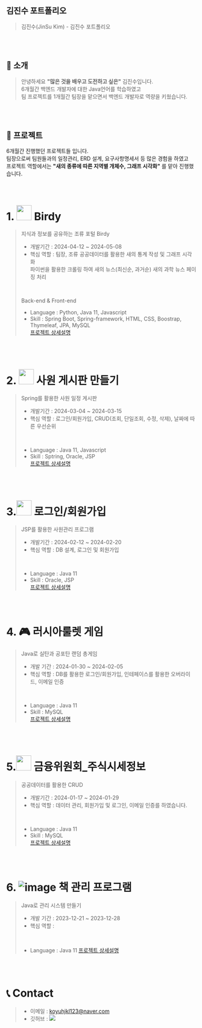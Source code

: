 ## 김진수 포트폴리오
>김진수(JinSu Kim) - 김진수 포트폴리오
<br>
<br>

## 👋 소개
>안녕하세요 **"많은 것을 배우고 도전하고 싶은"** 김진수입니다.<br>
>6개월간 백엔드 개발자에 대한 Java언어를 학습하였고<br>
>팀 프로젝트를 1개월간 팀장을 맡으면서 백엔드 개발자로 역량을 키웠습니다.

<br>
<br>

## 📝 프로젝트
6개월간 진행했던 프로젝트들 입니다. <br>
팀장으로써 팀원들과의 일정관리, ERD 설계, 요구사항명세서 등 많은 경험을 하였고 <br>
프로젝트 역할에서는 **"새의 종류에 따른 지역별 개체수, 그래프 시각화"** 를 맡아 진행했습니다. <br>
<br>
<br>

# 1. <img src="https://github.com/koyuhjkl123/portfolio/assets/94844952/4956f6c6-f49a-4f9b-a7c0-95ce6e4f72c0" width="40" height="40"/> Birdy


>지식과 정보를 공유하는 조류 포털 Birdy <br>
>* 개발기간 : 2024-04-12 ~ 2024-05-08 <br>
>* 핵심 역할 : 팀장, 조류 공공데이터를 활용한 새의 통계 작성 및 그래프 시각화 <br>
>파이썬을 활용한 크롤링 하여 새의 뉴스(최신순, 과거순) 새의 과학 뉴스 페이징 처리 <br>
><br>
>
>  Back-end & Front-end <br>
> * Language : Python, Java 11, Javascript <br>
> * Skill : Spring Boot, Spring-framework, HTML, CSS, Boostrap, Thymeleaf, JPA, MySQL <br>
> [프로젝트 상세설명](https://github.com/koyuhjkl123/Project_Bridy) <br>
<br>
<br>

# 2. <img src="https://github.com/koyuhjkl123/portfolio/assets/94844952/42c3324c-69a1-477e-a6b9-ba68dd1f85fd" width="40" height="40"/> 사원 게시판 만들기
> Spring를 활용한 사원 일정 게시판 <br>
> * 개발기간 : 2024-03-04 ~ 2024-03-15 <br>
> * 핵심 역할 : 로그인/회원가입, CRUD(조회, 단일조회, 수정, 삭제), 날짜에 따른 우선순위 <br>
><br>
>
> 
>* Language : Java 11, Javascript <br>
>* Skill : Sptring, Oracle, JSP <br>
> [프로젝트 상세설명]() <br>
<br>
<br>

# 3.<img src="https://github.com/koyuhjkl123/portfolio/assets/94844952/b5c1b1a8-4a58-4bc0-8cac-51d5e71cac92" width="40" height="40"/> 로그인/회원가입

>JSP를 활용한 사원관리 프로그램 <br>
> * 개발기간 : 2024-02-12 ~ 2024-02-20 <br>
> * 핵심 역할 : DB 설계, 로그인 및 회원가입 <br>
> <br>
>
>
>* Language : Java 11 <br>
>* Skill : Oracle, JSP <br>
>[프로젝트 상세설명]() <br>
<br>
<br>

# 4. 🎮 러시아룰렛 게임
> Java로 실탄과 공포탄 랜덤 총게임 <br>
> * 개발 기간 : 2024-01-30 ~ 2024-02-05 <br>
> * 핵심 역할 : DB를 활용한 로그인/회원가입, 인테페이스를 활용한 오버라이드, 이메일 인증 <br>
> <br>
>
> * Language : Java 11 <br>
> * Skill : MySQL <br>
> [프로젝트 상세설명]() <br>
<br>
<br>

# 5.<img src="https://github.com/koyuhjkl123/portfolio/assets/94844952/46468e36-d971-4f14-b316-5e1ff7613092" width="40" height="40"/> 금융위원회_주식시세정보 <br>
>공공데이터를 활용한 CRUD <br>
>* 개발기간 : 2024-01-17 ~ 2024-01-29 <br>
>* 핵심 역할 : 데이터 관리, 회원가입 및 로그인, 이메일 인증를 하였습니다. <br>
><br>
>
>* Language : Java 11 <br>
>* Skill : MySQL <br>
>[프로젝트 상세설명]() <br>
<br>
<br>

# 6. ![image](https://github.com/koyuhjkl123/portfolio/assets/94844952/c4cd0790-9be9-4696-aaab-cab7a0eda186) 책 관리 프로그램
> Java로 관리 시스템 만들기 <br>
> * 개발 기간 : 2023-12-21 ~ 2023-12-28 <br>
> * 핵심 역할 :
> <br>
>
> * Language : Java 11
>   [프로젝트 상세설명]() <br>
<br>
<br>

# 📞 Contact
>* 이메일 : koyuhjkl123@naver.com
>* 깃허브 : [<img src="https://img.shields.io/badge/github-%23121011.svg?style=for-the-badge&logo=github&logoColor=white"/>]( https://github.com/orgs/community/discussions/124100)
